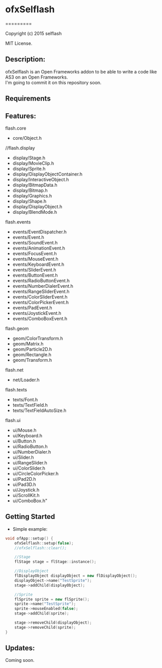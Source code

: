 # ofxSelflash
=========

Copyright (c) 2015 selflash

MIT License.

Description:
--------

ofxSelflash is an Open Frameworks addon to be able to write a code like AS3 on an Open Frameworks.  
I'm going to commit it on this repository soon.

Requirements
--------

Features:
--------

flash.core
+ core/Object.h

//flash.display
+ display/Stage.h
+ display/MovieClip.h
+ display/Sprite.h
+ display/DisplayObjectContainer.h
+ display/InteractiveObject.h
+ display/BitmapData.h
+ display/Bitmap.h
+ display/Graphics.h
+ display/Shape.h
+ display/DisplayObject.h
+ display/BlendMode.h

flash.events
+ events/EventDispatcher.h
+ events/Event.h
+ events/SoundEvent.h
+ events/AnimationEvent.h
+ events/FocusEvent.h
+ events/MouseEvent.h
+ events/KeyboardEvent.h
+ events/SliderEvent.h
+ events/ButtonEvent.h
+ events/RadioButtonEvent.h
+ events/NumberDialerEvent.h
+ events/RangeSliderEvent.h
+ events/ColorSliderEvent.h
+ events/ColorPickerEvent.h
+ events/PadEvent.h
+ events/JoystickEvent.h
+ events/ComboBoxEvent.h

flash.geom
+ geom/ColorTransform.h
+ geom/Matrix.h
+ geom/Particle2D.h
+ geom/Rectangle.h
+ geom/Transform.h

flash.net
+ net/Loader.h

flash.texts
+ texts/Font.h
+ texts/TextField.h
+ texts/TextFieldAutoSize.h

flash.ui
+ ui/Mouse.h
+ ui/Keyboard.h
+ ui/Button.h
+ ui/RadioButton.h
+ ui/NumberDialer.h
+ ui/Slider.h
+ ui/RangeSlider.h
+ ui/ColorSlider.h
+ ui/CircleColorPicker.h
+ ui/Pad2D.h
+ ui/Pad3D.h
+ ui/Joystick.h
+ ui/ScrollKit.h
+ ui/ComboBox.h"

Getting Started
--------

- Simple example: 

```cpp
void ofApp::setup() {
    ofxSelflash::setup(false);
	//ofxSelflash::clear();

	//Stage
	flStage stage = flStage::instance();

	//DisplayObject
	flDisplayObject displayObject = new flDisplayObject();
	displayObject->name("TestSprite");
    stage->addChild(displayObject);

	//Sprite
	flSprite sprite = new flSprite();
	sprite->name("TestSprite");
    sprite->mouseEnabled(false);
    stage->addChild(sprite);

    stage->removeChild(displayObject);
    stage->removeChild(sprite);
}
```

Updates:
--------
Coming soon.